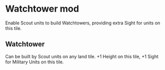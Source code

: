 # Watchtower mod
Enable Scout units to build Watchtowers, providing extra Sight for units on this tile.

## Watchtower
Can be built by Scout units on any land tile. +1 Height on this tile, +1 Sight for Military Units on this tile.